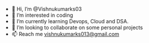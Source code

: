 - 👋 Hi, I’m @Vishnukumarks03
- 👀 I’m interested in coding
- 🌱 I’m currently learning Devops, Cloud and DSA.
- 💞️ I’m looking to collaborate on some personal projects
- 📫 Reach me vishnukumarks013@gmail.com

<!---
Vishnukumarks03/Vishnukumarks03 is a ✨ special ✨ repository because its `README.md` (this file) appears on your GitHub profile.
You can click the Preview link to take a look at your changes.
--->
